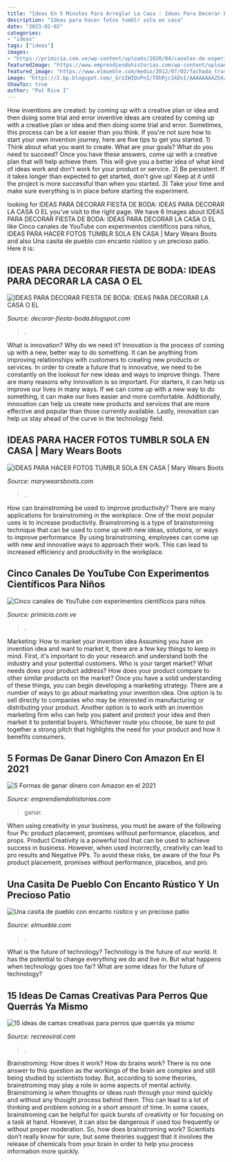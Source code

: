 ```yaml
---
title: "Ideas En 5 Minutos Para Arreglar La Casa : Ideas Para Decorar Fiesta De Boda: Ideas Para Decorar La Casa O El"
description: "Ideas para hacer fotos tumblr sola en casa"
date: "2023-02-02"
categories:
- "ideas"
tags: ["ideas"]
images:
- "https://primicia.com.ve/wp-content/uploads/2020/04/canales-de-experimentos-para-ninos-de-youtube.jpg"
featuredImage: "https://www.emprendiendohistorias.com/wp-content/uploads/2020/11/como-ganar-dinero-con-amazon.jpg"
featured_image: "https://www.elmueble.com/medio/2012/07/02/fachada_trasera_y_piscina_1280x1246.jpg"
image: "https://2.bp.blogspot.com/_GrzIWIQvPnI/TOhRjc1kDsI/AAAAAAAAZO4/QOQcBN4YNPU/s1600/DEC5.jpg"
ShowToc: true
author: "Pat Rice I"
---
```



How inventions are created: by coming up with a creative plan or idea and then doing some trial and error
inventive ideas are created by coming up with a creative plan or idea and then doing some trial and error. Sometimes, this process can be a lot easier than you think. If you're not sure how to start your own invention journey, here are five tips to get you started. 1) Think about what you want to create. What are your goals? What do you need to succeed? Once you have these answers, come up with a creative plan that will help achieve them. This will give you a better idea of what kind of ideas work and don't work for your product or service. 2) Be persistent. If it takes longer than expected to get started, don't give up! Keep at it until the project is more successful than when you started. 3) Take your time and make sure everything is in place before starting the experiment.

	

		
looking for IDEAS PARA DECORAR FIESTA DE BODA: IDEAS PARA DECORAR LA CASA O EL you've visit to the right page. We have 6 Images about IDEAS PARA DECORAR FIESTA DE BODA: IDEAS PARA DECORAR LA CASA O EL like Cinco canales de YouTube con experimentos científicos para niños, IDEAS PARA HACER FOTOS TUMBLR SOLA EN CASA | Mary Wears Boots and also Una casita de pueblo con encanto rústico y un precioso patio. Here it is:
		
    
## IDEAS PARA DECORAR FIESTA DE BODA: IDEAS PARA DECORAR LA CASA O EL

<img loading=lazy src="https://2.bp.blogspot.com/_GrzIWIQvPnI/TOhRjc1kDsI/AAAAAAAAZO4/QOQcBN4YNPU/s1600/DEC5.jpg" onerror="this.onerror=null;this.src='https://tse1.mm.bing.net/th?id=OIP.VWi_totTaui9Tdme-_FJEwHaFj&amp;pid=15.1';" alt="IDEAS PARA DECORAR FIESTA DE BODA: IDEAS PARA DECORAR LA CASA O EL">

_Source: decorar-fiesta-boda.blogspot.com_

>. 

	

What is innovation? Why do we need it?
Innovation is the process of coming up with a new, better way to do something. It can be anything from improving relationships with customers to creating new products or services. In order to create a future that is innovative, we need to be constantly on the lookout for new ideas and ways to improve things.
There are many reasons why innovation is so important. For starters, it can help us improve our lives in many ways. If we can come up with a new way to do something, it can make our lives easier and more comfortable. Additionally, innovation can help us create new products and services that are more effective and popular than those currently available. Lastly, innovation can help us stay ahead of the curve in the technology field.

    
## IDEAS PARA HACER FOTOS TUMBLR SOLA EN CASA | Mary Wears Boots

<img loading=lazy src="https://1.bp.blogspot.com/-L_Qp3Po9VQ4/XuElLrGeXxI/AAAAAAAANu4/huZzq0pYqSc0nyGiPKKqldHUvzyIBYw8ACNcBGAsYHQ/s1600/fotos%2Ben%2Bcasa%2Bcuarentena.JPG" onerror="this.onerror=null;this.src='https://tse1.mm.bing.net/th?id=OIP.BcRFAqvQPRHLiOyzFAuZxwHaJQ&amp;pid=15.1';" alt="IDEAS PARA HACER FOTOS TUMBLR SOLA EN CASA | Mary Wears Boots">

_Source: marywearsboots.com_

>. 

	

How can brainstroming be used to improve productivity?
There are many applications for brainstroming in the workplace. One of the most popular uses is to increase productivity. Brainstroming is a type of brainstorming technique that can be used to come up with new ideas, solutions, or ways to improve performance. By using brainstroming, employees can come up with new and innovative ways to approach their work. This can lead to increased efficiency and productivity in the workplace.

    
## Cinco Canales De YouTube Con Experimentos Científicos Para Niños

<img loading=lazy src="https://primicia.com.ve/wp-content/uploads/2020/04/canales-de-experimentos-para-ninos-de-youtube.jpg" onerror="this.onerror=null;this.src='https://tse1.mm.bing.net/th?id=OIP.l4XPQAyMHHPnZ6LLgIzoqwHaEX&amp;pid=15.1';" alt="Cinco canales de YouTube con experimentos científicos para niños">

_Source: primicia.com.ve_

>. 

	

Marketing: How to market your invention idea
Assuming you have an invention idea and want to market it, there are a few key things to keep in mind. First, it's important to do your research and understand both the industry and your potential customers. Who is your target market? What needs does your product address? How does your product compare to other similar products on the market? Once you have a solid understanding of these things, you can begin developing a marketing strategy.
There are a number of ways to go about marketing your invention idea. One option is to sell directly to companies who may be interested in manufacturing or distributing your product. Another option is to work with an invention marketing firm who can help you patent and protect your idea and then market it to potential buyers. Whichever route you choose, be sure to put together a strong pitch that highlights the need for your product and how it benefits consumers.

    
## 5 Formas De Ganar Dinero Con Amazon En El 2021

<img loading=lazy src="https://www.emprendiendohistorias.com/wp-content/uploads/2020/11/como-ganar-dinero-con-amazon.jpg" onerror="this.onerror=null;this.src='https://tse2.mm.bing.net/th?id=OIP.s31JJYVMlXc5Dcg8SuISoAHaD4&amp;pid=15.1';" alt="5 Formas de ganar dinero con Amazon en el 2021">

_Source: emprendiendohistorias.com_

>ganar. 

	

When using creativity in your business, you must be aware of the following four Ps: product placement, promises without performance, placebos, and props. Product
Creativity is a powerful tool that can be used to achieve success in business. However, when used incorrectly, creativity can lead to pro results and Negative PPs. To avoid these risks, be aware of the four Ps product placement, promises without performance, placebos, and pro.

    
## Una Casita De Pueblo Con Encanto Rústico Y Un Precioso Patio

<img loading=lazy src="https://www.elmueble.com/medio/2012/07/02/fachada_trasera_y_piscina_1280x1246.jpg" onerror="this.onerror=null;this.src='https://tse3.mm.bing.net/th?id=OIP.ukb1Rry2q9bgABtrNTbGWAHaHN&amp;pid=15.1';" alt="Una casita de pueblo con encanto rústico y un precioso patio">

_Source: elmueble.com_

>. 

	

What is the future of technology?
Technology is the future of our world. It has the potential to change everything we do and live in. But what happens when technology goes too far? What are some ideas for the future of technology?

    
## 15 Ideas De Camas Creativas Para Perros Que Querrás Ya Mismo

<img loading=lazy src="https://www.recreoviral.com/wp-content/uploads/2017/01/cama-perros14.jpg" onerror="this.onerror=null;this.src='https://tse1.mm.bing.net/th?id=OIP.S9O9ykdDFjqlVpQNvgYg4QHaEK&amp;pid=15.1';" alt="15 ideas de camas creativas para perros que querrás ya mismo">

_Source: recreoviral.com_

>. 

	

Brainstroming: How does it work?
How do brains work? There is no one answer to this question as the workings of the brain are complex and still being studied by scientists today. But, according to some theories, brainstroming may play a role in some aspects of mental activity. Brainstroming is when thoughts or ideas rush through your mind quickly and without any thought process behind them. This can lead to a lot of thinking and problem solving in a short amount of time. In some cases, brainstroming can be helpful for quick bursts of creativity or for focusing on a task at hand. However, it can also be dangerous if used too frequently or without proper moderation. So, how does brainstroming work? Scientists don’t really know for sure, but some theories suggest that it involves the release of chemicals from your brain in order to help you process information more quickly.

